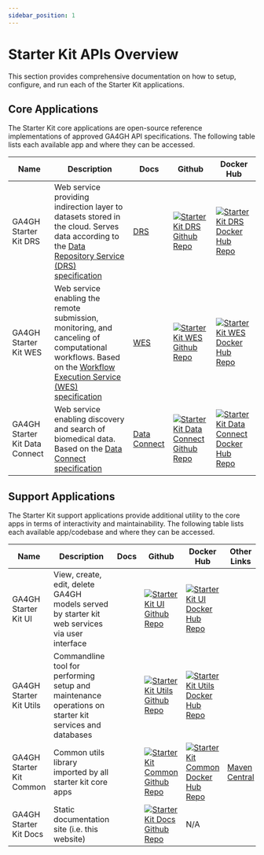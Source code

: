 ```yaml
---
sidebar_position: 1
---
```


# Starter Kit APIs Overview

This section provides comprehensive documentation on how to setup, configure, and run each of the Starter Kit applications.

## Core Applications

The Starter Kit core applications are open-source reference implementations of approved GA4GH API specifications. The following table lists each available app and where they can be accessed. 

| Name | Description | Docs | Github | Docker Hub |
|------|-------------|------|--------|------------|
| GA4GH Starter Kit DRS | Web service providing indirection layer to datasets stored in the cloud. Serves data according to the [Data Repository Service (DRS) specification](https://github.com/ga4gh/data-repository-service-schemas) | [DRS](./drs/drs_overview) | [![Starter Kit DRS Github Repo](/img/GitHub-Mark-32px.png)](https://github.com/ga4gh/ga4gh-starter-kit-drs) | [![Starter Kit DRS Docker Hub Repo](/img/Moby-logo.png)](https://hub.docker.com/repository/docker/ga4gh/ga4gh-starter-kit-drs) |
| GA4GH Starter Kit WES | Web service enabling the remote submission, monitoring, and canceling of computational workflows. Based on the [Workflow Execution Service (WES) specification](https://github.com/ga4gh/workflow-execution-service-schemas) | [WES](./wes/wes_overview) | [![Starter Kit WES Github Repo](/img/GitHub-Mark-32px.png)](https://github.com/ga4gh/ga4gh-starter-kit-wes) | [![Starter Kit WES Docker Hub Repo](/img/Moby-logo.png)](https://hub.docker.com/repository/docker/ga4gh/ga4gh-starter-kit-wes) |
| GA4GH Starter Kit Data Connect | Web service enabling discovery and search of biomedical data. Based on the [Data Connect specification](https://github.com/ga4gh-discovery/data-connect) | [Data Connect](./data_connect/data_connect_overview) | [![Starter Kit Data Connect Github Repo](/img/GitHub-Mark-32px.png)](https://github.com/ga4gh/ga4gh-starter-kit-data-connect) | [![Starter Kit Data Connect Docker Hub Repo](/img/Moby-logo.png)](https://hub.docker.com/repository/docker/ga4gh/ga4gh-starter-kit-data-connect) |

## Support Applications

The Starter Kit support applications provide additional utility to the core apps in terms of interactivity and maintainability. The following table lists each available app/codebase and where they can be accessed.

| Name | Description | Docs | Github | Docker Hub | Other Links |
|------|-------------|------|--------|------------|---------------|
| GA4GH Starter Kit UI | View, create, edit, delete GA4GH models served by starter kit web services via user interface |  | [![Starter Kit UI Github Repo](/img/GitHub-Mark-32px.png)](https://github.com/ga4gh/ga4gh-starter-kit-ui) | [![Starter Kit UI Docker Hub Repo](/img/Moby-logo.png)](https://hub.docker.com/repository/docker/ga4gh/ga4gh-starter-kit-ui) |
| GA4GH Starter Kit Utils | Commandline tool for performing setup and maintenance operations on starter kit services and databases || [![Starter Kit Utils Github Repo](/img/GitHub-Mark-32px.png)](https://github.com/ga4gh/ga4gh-starter-kit-utils) | [![Starter Kit Utils Docker Hub Repo](/img/Moby-logo.png)](https://hub.docker.com/repository/docker/ga4gh/ga4gh-starter-kit-utils) |
| GA4GH Starter Kit Common | Common utils library imported by all starter kit core apps || [![Starter Kit Common Github Repo](/img/GitHub-Mark-32px.png)](https://github.com/ga4gh/ga4gh-starter-kit-common) | [![Starter Kit Common Docker Hub Repo](/img/Moby-logo.png)](https://hub.docker.com/repository/docker/ga4gh/ga4gh-starter-kit-common) | [Maven Central](https://search.maven.org/artifact/org.ga4gh/ga4gh-starter-kit-common/0.5.3/jar)
| GA4GH Starter Kit Docs | Static documentation site (i.e. this website) || [![Starter Kit Docs Github Repo](/img/GitHub-Mark-32px.png)](https://github.com/ga4gh/ga4gh-starter-kit-docs) | N/A |